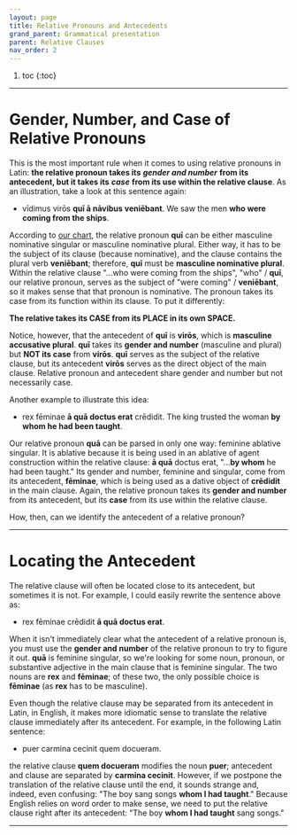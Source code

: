 ```yaml
---
layout: page
title: Relative Pronouns and Antecedents
grand_parent: Grammatical presentation
parent: Relative Clauses
nav_order: 2
---
```


1. toc
{:toc}

***

# Gender, Number, and Case of Relative Pronouns

This is the most important rule when it comes to using relative pronouns in Latin: **the relative pronoun takes its** ***gender and number*** **from its antecedent, but it takes its** ***case*** **from its use within the relative clause**. As an illustration, take a look at this sentence again:

- vīdimus virōs **quī ā nāvibus veniēbant**. We saw the men **who were coming from the ships**.

According to [our chart](../../../reference/pronouns-paradigms/#relative), the relative pronoun **quī** can be either masculine nominative singular or masculine nominative plural. Either way, it has to be the subject of its clause (because nominative), and the clause contains the plural verb **veniēbant**; therefore, **quī** must be **masculine nominative plural**. Within the relative clause "...who were coming from the ships", "who" / **quī**, our relative pronoun, serves as the subject of "were coming" / **veniēbant**, so it makes sense that that pronoun is nominative. The pronoun takes its case from its function within its clause. To put it differently:

**The relative takes its CASE from its PLACE in its own SPACE.**

Notice, however, that the antecedent of **quī** is **virōs**, which is **masculine accusative plural**. **quī** takes its **gender and number** (masculine and plural) but **NOT its case** from **virōs**. **quī** serves as the subject of the relative clause, but its antecedent **virōs** serves as the direct object of the main clause. Relative pronoun and antecedent share gender and number but not necessarily case.

Another example to illustrate this idea:

- rex fēminae **ā quā doctus erat** crēdidit. The king trusted the woman **by whom he had been taught**.

Our relative pronoun **quā** can be parsed in only one way: feminine ablative singular. It is ablative because it is being used in an ablative of agent construction within the relative clause: **ā quā** doctus erat, "...**by whom** he had been taught." Its gender and number, feminine and singular, come from its antecedent, **fēminae**, which is being used as a dative object of **crēdidit** in the main clause. Again, the relative pronoun takes its **gender and number** from its antecedent, but its **case** from its use within the relative clause.

How, then, can we identify the antecedent of a relative pronoun?

***

# Locating the Antecedent

The relative clause will often be located close to its antecedent, but sometimes it is not. For example, I could easily rewrite the sentence above as:

- rex fēminae crēdidit **ā quā doctus erat**.

When it isn't immediately clear what the antecedent of a relative pronoun is, you must use the **gender and number** of the relative pronoun to try to figure it out. **quā** is feminine singular, so we're looking for some noun, pronoun, or substantive adjective in the main clause that is feminine singular. The two nouns are **rex** and **fēminae**; of these two, the only possible choice is **fēminae** (as **rex** has to be masculine).

Even though the relative clause may be separated from its antecedent in Latin, in English, it makes more idiomatic sense to translate the relative clause immediately after its antecedent. For example, in the following Latin sentence:

- puer carmina cecinit quem docueram.

the relative clause **quem docueram** modifies the noun **puer**; antecedent and clause are separated by **carmina cecinit**. However, if we postpone the translation of the relative clause until the end, it sounds strange and, indeed, even confusing: "The boy sang songs **whom I had taught**." Because English relies on word order to make sense, we need to put the relative clause right after its antecedent: "The boy **whom I had taught** sang songs."

***
